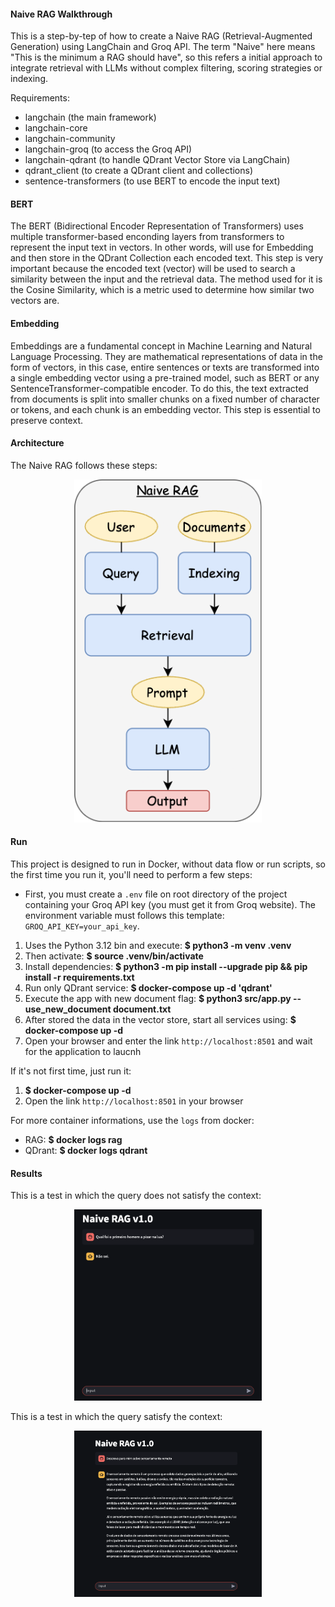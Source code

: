 #### Naive RAG Walkthrough
This is a step-by-tep of how to create a Naive RAG (Retrieval-Augmented Generation) using LangChain and Groq API. The term "Naive" here means "This is the minimum a RAG should have", so this refers a initial approach to integrate retrieval with LLMs without complex filtering, scoring strategies or indexing.

Requirements:
- langchain (the main framework)
- langchain-core
- langchain-community
- langchain-groq (to access the Groq API)
- langchain-qdrant (to handle QDrant Vector Store via LangChain)
- qdrant_client (to create a QDrant client and collections)
- sentence-transformers (to use BERT to encode the input text)

#### BERT
The BERT (Bidirectional Encoder Representation of Transformers) uses multiple transformer-based enconding layers from transformers to represent the input text in vectors. In other words, will use for Embedding and then store in the QDrant Collection each encoded text. This step is very important because the encoded text (vector) will be used to search a similarity between the input and the retrieval data. The method used for it is the Cosine Similarity, which is a metric used to determine how similar two vectors are.

#### Embedding
Embeddings are a fundamental concept in Machine Learning and Natural Language Processing. They are mathematical representations of data in the form of vectors, in this case, entire sentences or texts are transformed into a single embedding vector using a pre-trained model, such as BERT or any SentenceTransformer-compatible encoder. To do this, the text extracted from documents is split into smaller chunks on a fixed number of character or tokens, and each chunk is an embedding vector. This step is essential to preserve context.

#### Architecture
The Naive RAG follows these steps:
<div style="text-align: center">
    <img src="imgs/naive-rag.png" alt="Naive RAG Architecture" width="300"/>
</div>

#### Run
This project is designed to run in Docker, without data flow or run scripts, so the first time you run it, you'll need to perform a few steps:
- First, you must create a `.env` file on root directory of the project containing your Groq API key (you must get it from Groq website). The environment variable must follows this template: `GROQ_API_KEY=your_api_key`.
1. Uses the Python 3.12 bin and execute: **$ python3 -m venv .venv**
2. Then activate: **$ source .venv/bin/activate**
3. Install dependencies: **$ python3 -m pip install --upgrade pip && pip install -r requirements.txt**
4. Run only QDrant service: **$ docker-compose up -d 'qdrant'**
5. Execute the app with new document flag: **$ python3 src/app.py --use_new_document document.txt**
6. After stored the data in the vector store, start all services using: **$ docker-compose up -d**
7. Open your browser and enter the link `http://localhost:8501` and wait for the application to laucnh

If it's not first time, just run it:
1. **$ docker-compose up -d**
2. Open the link `http://localhost:8501` in your browser

For more container informations, use the `logs` from docker:
- RAG: **$ docker logs rag**
- QDrant: **$ docker logs qdrant**

#### Results
This is a test in which the query does not satisfy the context:
<div style="text-align: center">
    <img src="imgs/test2.png" alt="Non-satisfied test" width="300"/>
</div>

This is a test in which the query satisfy the context:
<div style="text-align: center">
    <img src="imgs/test1.png" alt="Satisfied test" width="300"/>
</div>
